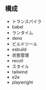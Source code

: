 ## 構成
- トランスパイラ
 - babel
- ランタイム
 - deno
- ビルドツール
 - esbuild
- 状態管理
 - recoil
- スタイル
 - tailwind
- e2e
 - playwright